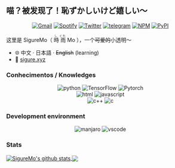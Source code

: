 ## 喵？被发现了！恥ずかしいけど嬉しい～

<p align="center">
  <a href="mailto:sigure.qaq@gmail.com" target="_blank"><img src="https://img.shields.io/badge/Gmail-c14438.svg?&style=flat-square&logo=gmail&logoColor=white" alt="Gmail"></a>
  <a href="https://open.spotify.com/user/pj3ib1pljoqewn4ti8se8yl1q" target="_blank"><img src="https://img.shields.io/badge/Spotify-1ed760.svg?&style=flat-square&logo=spotify&logoColor=white" alt="Spotify"></a>
  <a href="https://twitter.com/SigureMo" target="_blank"><img src="https://img.shields.io/badge/Twitter-1ca0f1.svg?&style=flat-square&logo=twitter&logoColor=white" alt="Twitter"></a>
  <a href="https://t.me/SigureMo" target="_blank"><img src="https://img.shields.io/badge/Telegram-262968.svg?&style=flat-square&logo=telegram&logoColor=white" alt="telegram"></a>
  <a href="https://www.npmjs.com/~sigure_mo" target="_blank"><img src="https://img.shields.io/badge/NPM-ea3b18.svg?&style=flat-square&logo=npm&logoColor=white" alt="NPM"></a>
  <a href="https://pypi.org/user/SigureMo/" target="_blank"><img src="https://img.shields.io/badge/PyPI-3775a9.svg?&style=flat-square&logo=pypi&logoColor=white" alt="PyPI"></a>
</p>

这里是 SigureMo（<ruby> 時 <rp>(</rp><rt>し</rt><rp>)</rp> 雨 <rp>(</rp><rt>ぐれ</rt><rp>)</rp> Mo </ruby>），一个~~可爱的~~小透明～

- :globe_with_meridians: 中文 · 日本語 · ~~English~~ (learning)
- :link: [sigure.xyz](https://sigure.xyz)

### Conhecimentos / Knowledges

<p align="center">
  <img alt="python" src="https://img.shields.io/badge/Python-3572a5?style=flat-square&logo=python&logoColor=white">
  <img alt="TensorFlow" src="https://img.shields.io/badge/TensorFlow-ff6f00?style=flat-square&logo=tensorflow&logoColor=white">
  <img alt="Pytorch" src="https://img.shields.io/badge/Pytorch-ee4c2c?style=flat-square&logo=pytorch&logoColor=white">
  <br/>
  <img alt="html" src="https://img.shields.io/badge/HTML-e34c26?style=flat-square&logo=html5&logoColor=white">
<!--   <img alt="css" src="https://img.shields.io/badge/CSS-000000?style=flat-square&logo=css3"> -->
  <img alt="javascript" src="https://img.shields.io/badge/JavaScript-000000?style=flat-square&logo=javascript">
  <!-- <img alt="vuejs" src="https://img.shields.io/badge/Vue.js-000000?style=flat-square&logo=vue.js"> -->
  <br/>
  <img alt="c++" src="https://img.shields.io/badge/C++-f34b7d?style=flat-square&logo=c%2b%2b">
  <img alt="c" src="https://img.shields.io/badge/C-0b0b0b?style=flat-square&logo=c">
</p>

### Development environment

<p align="center">
  <img alt="manjaro" src="https://img.shields.io/badge/Manjaro-35bf5c?style=flat-square&logo=manjaro&logoColor=white">
  <img alt="vscode" src="https://img.shields.io/badge/VSCode-3860c4?style=flat-square&logo=visual-studio-code&logoColor=white">
</p>

### Stats

<a href="https://github.com/anuraghazra/github-readme-stats" target="_blank">
  <img align="center" src="https://github-readme-stats.vercel.app/api?username=SigureMo&show_icons=true&include_all_commits=true&theme=cobalt" alt="SigureMo's github stats" />
</a>
<a href="https://github.com/anuraghazra/github-readme-stats" target="_blank">
  <img align="center" src="https://github-readme-stats.vercel.app/api/top-langs/?username=SigureMo&layout=compact&theme=cobalt&hide=html,jupyter%20notebook" />
</a>
